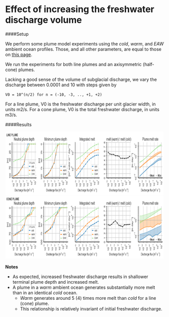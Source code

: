 # Effect of increasing the freshwater discharge volume

####Setup

We perform some plume model experiments using the *cold*, *warm*, and *EAW* ambient
ocean profiles. Those, and all other parameters, are equal to those on [this
page](../test_experiments/plume_test_experiments.md).


We run the experiments for both line plumes and an axisymmetric (half-cone) plumes.

Lacking a good sense of the volume of subglacial discharge, we vary the discharge between 0.0001 and 10 with steps given by 

    V0 = 10^(n/2) for n = (-10, -3, .., +1, +2)

For a line plume, V0 is the freshwater discharge per unit glacier width, in
units m2/s.  For a cone plume, V0 is the total freshwater discharge, in units
m3/s. 
 
####Results

<img src="figures/varying_disch_output_line.png"  width="805" height="200">


<img src="figures/varying_disch_output_cone.png"  width="805" height="200">


**Notes**
- As expected, increased freshwater discharge results in shallower terminal plume
depth and increased melt. 
- A plume in a *warm* ambient ocean generates substantially more melt than in an
identical *cold* ocean.
    - *Warm* generates around 5 (4) times more melt than *cold* for a line
      (cone) plume.
    - This relationship is relatively invariant of initial freshwater discharge.

